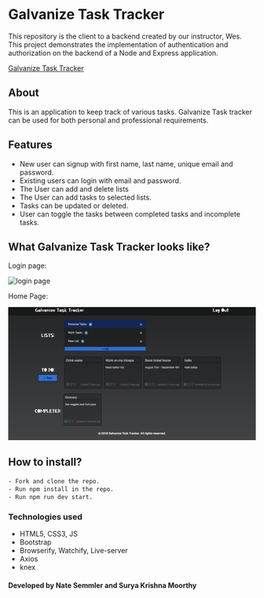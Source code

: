 # Galvanize Task Tracker

This repository is the client to a backend created by our instructor, Wes.  This project demonstrates the implementation of authentication and authorization on the backend of a Node and Express application.

[Galvanize Task Tracker](https://surya_nate_task_tracker.surge.sh)

## About  

This is an application to keep track of various tasks. Galvanize Task tracker can be used for both personal and professional requirements.

## Features

  - New user can signup with first name, last name, unique email and password.
  - Existing users can login with email and password.
  - The User can add and delete lists
  - The User can add tasks to selected lists.
  - Tasks can be updated or deleted.
  - User can toggle the tasks between completed tasks and incomplete tasks.

## What Galvanize Task Tracker looks like?

Login page:

![login page](./images/loginPage.png)

Home Page:

![home page](./images/homePage.png)

## How to install?

    - Fork and clone the repo.
    - Run npm install in the repo.
    - Run npm run dev start.

### Technologies used

  - HTML5, CSS3, JS
  - Bootstrap
  - Browserify, Watchify, Live-server
  - Axios
  - knex

#### Developed by Nate Semmler and Surya Krishna Moorthy
